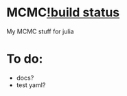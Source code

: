 # MCMC[!build status](https://travis-ci.org/luiarthur/mcmc.jl.svg?branch=master)
My MCMC stuff for julia

# To do:
- docs?
- test yaml?
